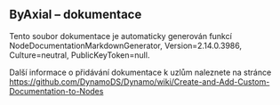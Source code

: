 <!--- Autodesk.DesignScript.Geometry.TSpline.TSplineInitialSymmetry.ByAxial --->
<!--- JD64YTCISTRATZEZRPXZEAEJDPRE7LPFJKKEAMZPJO2POFCEJDGA --->
## ByAxial – dokumentace
Tento soubor dokumentace je automaticky generován funkcí NodeDocumentationMarkdownGenerator, Version=2.14.0.3986, Culture=neutral, PublicKeyToken=null.

Další informace o přidávání dokumentace k uzlům naleznete na stránce https://github.com/DynamoDS/Dynamo/wiki/Create-and-Add-Custom-Documentation-to-Nodes

